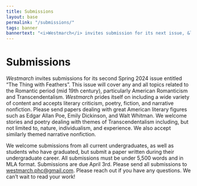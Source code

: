 ```yaml
---
title: Submissions
layout: base
permalink: "/submissions/"
tags: banner
bannertext: "<i>Westmarch</i> invites submission for its next issue, &ldquo;The Thing with Feathers.&rdquo; This issue will cover any and all topics related to the Romantic period, particularly American Romanticism and Transcendentalism. Submissions are due April 3rd. Read more&hellip;"
---
```

# Submissions 

*Westmarch* invites submissions for its second Spring 2024 issue entitled “The Thing with Feathers”. This issue will cover any and all topics related to the Romantic period (mid 19th century), particularly American Romanticism and Transcendentalism. *Westmarch* prides itself on including a wide variety of content and accepts literary criticism, poetry, fiction, and narrative nonfiction. Please send papers dealing with great American literary figures such as Edgar Allan Poe, Emily Dickinson, and Walt Whitman. We welcome stories and poetry dealing with themes of Transcendentalism including, but not limited to, nature, individualism, and experience. We also accept similarly themed narrative nonfiction. 
 
We welcome submissions from all current undergraduates, as well as students who have graduated, but submit a paper written during their undergraduate career. All submissions must be under 5,500 words and in MLA format. Submissions are due April 3rd. Please send all submissions to [westmarch.phc@gmail.com](mailto:westmarch.phc@gmail.com). Please reach out if you have any questions. We can’t wait to read your work!